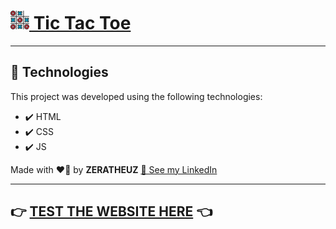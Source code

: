 # [<img src="images/tic-tac-toe.png" width="30"/> Tic Tac Toe](https://zeratheuz.github.io/tic-tac-toe/)

---

## 🚀 Technologies

This project was developed using the following technologies:

- ✔️ HTML
- ✔️ CSS
- ✔️ JS

Made with ❤️‍🔥 by **ZERATHEUZ** [👤 See my LinkedIn](https://www.linkedin.com/in/zeratheuz/)

---

## 👉 [**TEST THE WEBSITE HERE**](https://zeratheuz.github.io/tic-tac-toe/) 👈